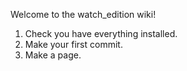 Welcome to the watch_edition wiki!


1. Check you have everything installed. 
2. Make your first commit. 
3. Make a page. 
